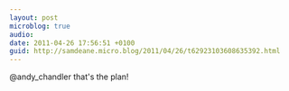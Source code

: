 ```yaml
---
layout: post
microblog: true
audio: 
date: 2011-04-26 17:56:51 +0100
guid: http://samdeane.micro.blog/2011/04/26/t62923103608635392.html
---
```

@andy_chandler that's the plan!
